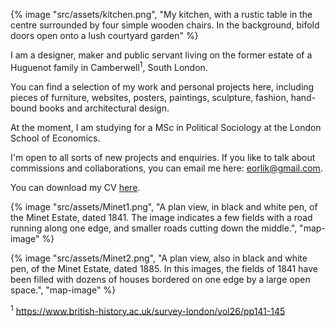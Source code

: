 {% image "src/assets/kitchen.png", "My kitchen, with a rustic table in the centre surrounded by four simple wooden chairs. In the background, bifold doors open onto a lush courtyard garden" %}

I am a designer, maker and public servant living on the former estate of a Huguenot family in Camberwell<sup>1</sup>, South London. 

You can find a selection of my work and personal projects here, including pieces of furniture, websites, posters, paintings, sculpture, fashion, hand-bound books and architectural design. 

At the moment, I am studying for a MSc in Political Sociology at the London School of Economics.

I'm open to all sorts of new projects and enquiries. If you like to talk about commissions and collaborations, you can email me here: eorlik@gmail.com.

You can download my CV <a href="/assets/edward-orlik-cv-2022.pdf">here</a>.

<style>
    .map-image>img {
        display: block; 
        margin: 0 auto 3em auto
    }
</style>

{% image "src/assets/Minet1.png", "A plan view, in black and white pen, of the Minet Estate, dated 1841. The image indicates a few fields with a road running along one edge, and smaller roads cutting down the middle.", "map-image" %}

{% image "src/assets/Minet2.png", "A plan view, also in black and white pen, of the Minet Estate, dated 1885. In this images, the fields of 1841 have been filled with dozens of houses bordered on one edge by a large open space.", "map-image" %}

<sup>1</sup> https://www.british-history.ac.uk/survey-london/vol26/pp141-145
